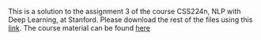 This is a solution to the assignment 3 of the course CSS224n, NLP with Deep Learning, at Stanford. Please download the rest of the files using this [link](https://web.stanford.edu/class/cs224n/assignments/a3_spr24_student_code.zip). The course material can be found [here](https://web.stanford.edu/class/cs224n/index.html#coursework) 

